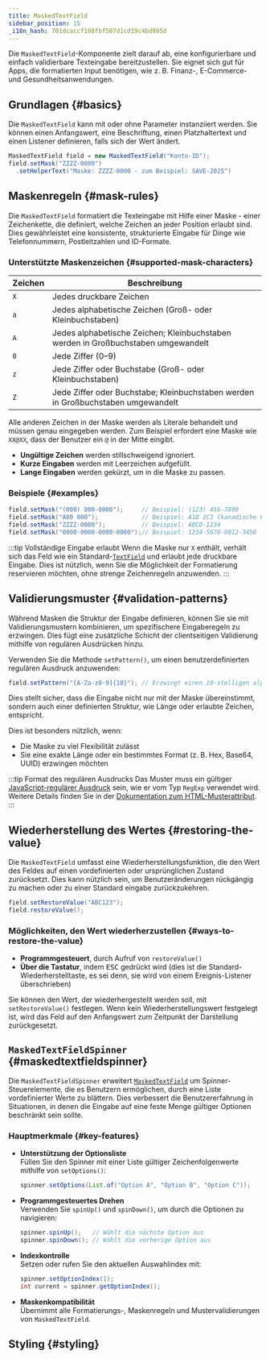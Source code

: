 ```yaml
---
title: MaskedTextField
sidebar_position: 15
_i18n_hash: 701dcaccf198fbf507d1cd19c4bd995d
---
```

<DocChip chip='shadow' />
<DocChip chip='name' label="dwc-textfield" />
<DocChip chip='since' label='24.10' />
<JavadocLink type="foundation" location="com/webforj/component/field/MaskedTextField" top='true'/>

Die `MaskedTextField`-Komponente zielt darauf ab, eine konfigurierbare und einfach validierbare Texteingabe bereitzustellen. Sie eignet sich gut für Apps, die formatierten Input benötigen, wie z. B. Finanz-, E-Commerce- und Gesundheitsanwendungen.


## Grundlagen {#basics}

Die `MaskedTextField` kann mit oder ohne Parameter instanziiert werden. Sie können einen Anfangswert, eine Beschriftung, einen Platzhaltertext und einen Listener definieren, falls sich der Wert ändert.

```java
MaskedTextField field = new MaskedTextField("Konto-ID");
field.setMask("ZZZZ-0000")
  .setHelperText("Maske: ZZZZ-0000 - zum Beispiel: SAVE-2025")
```

## Maskenregeln {#mask-rules}

Die `MaskedTextField` formatiert die Texteingabe mit Hilfe einer Maske - einer Zeichenkette, die definiert, welche Zeichen an jeder Position erlaubt sind. Dies gewährleistet eine konsistente, strukturierte Eingabe für Dinge wie Telefonnummern, Postleitzahlen und ID-Formate.

### Unterstützte Maskenzeichen {#supported-mask-characters}

| Zeichen    | Beschreibung                                                                                  |
|------------|-----------------------------------------------------------------------------------------------|
| `X`        | Jedes druckbare Zeichen                                                                       |
| `a`        | Jedes alphabetische Zeichen (Groß- oder Kleinbuchstaben)                                       |
| `A`        | Jedes alphabetische Zeichen; Kleinbuchstaben werden in Großbuchstaben umgewandelt            |
| `0`        | Jede Ziffer (0–9)                                                                             |
| `z`        | Jede Ziffer oder Buchstabe (Groß- oder Kleinbuchstaben)                                      |
| `Z`        | Jede Ziffer oder Buchstabe; Kleinbuchstaben werden in Großbuchstaben umgewandelt             |

Alle anderen Zeichen in der Maske werden als Literale behandelt und müssen genau eingegeben werden. 
Zum Beispiel erfordert eine Maske wie `XX@XX`, dass der Benutzer ein `@` in der Mitte eingibt.

- **Ungültige Zeichen** werden stillschweigend ignoriert.
- **Kurze Eingaben** werden mit Leerzeichen aufgefüllt.
- **Lange Eingaben** werden gekürzt, um in die Maske zu passen.

### Beispiele {#examples}

```java
field.setMask("(000) 000-0000");     // Beispiel: (123) 456-7890
field.setMask("A00 000");            // Beispiel: A1B 2C3 (kanadische Postleitzahl)
field.setMask("ZZZZ-0000");          // Beispiel: ABCD-1234
field.setMask("0000-0000-0000-0000");// Beispiel: 1234-5678-9012-3456
```

:::tip Vollständige Eingabe erlaubt
Wenn die Maske nur `X` enthält, verhält sich das Feld wie ein Standard-[`TextField`](../text-field.md) und erlaubt jede druckbare Eingabe.
Dies ist nützlich, wenn Sie die Möglichkeit der Formatierung reservieren möchten, ohne strenge Zeichenregeln anzuwenden.
:::

<ComponentDemo 
path='/webforj/maskedtextfield?' 
javaE='https://raw.githubusercontent.com/webforj/webforj-documentation/refs/heads/main/src/main/java/com/webforj/samples/views/fields/maskedtextfield/MaskedTextFieldView.java'
height='250px'
/>

## Validierungsmuster {#validation-patterns}

Während Masken die Struktur der Eingabe definieren, können Sie sie mit Validierungsmustern kombinieren, um spezifischere Eingaberegeln zu erzwingen. Dies fügt eine zusätzliche Schicht der clientseitigen Validierung mithilfe von regulären Ausdrücken hinzu.

Verwenden Sie die Methode `setPattern()`, um einen benutzerdefinierten regulären Ausdruck anzuwenden:

```java
field.setPattern("[A-Za-z0-9]{10}"); // Erzwingt einen 10-stelligen alphanumerischen Code
```

Dies stellt sicher, dass die Eingabe nicht nur mit der Maske übereinstimmt, sondern auch einer definierten Struktur, wie Länge oder erlaubte Zeichen, entspricht.

Dies ist besonders nützlich, wenn:

- Die Maske zu viel Flexibilität zulässt
- Sie eine exakte Länge oder ein bestimmtes Format (z. B. Hex, Base64, UUID) erzwingen möchten

:::tip Format des regulären Ausdrucks
Das Muster muss ein gültiger [JavaScript-regulärer Ausdruck](https://developer.mozilla.org/en-US/docs/Web/JavaScript/Guide/Regular_expressions) sein, wie er vom Typ `RegExp` verwendet wird. Weitere Details finden Sie in der [Dokumentation zum HTML-Musterattribut](https://developer.mozilla.org/en-US/docs/Web/HTML/Attributes/pattern#overview).
:::

## Wiederherstellung des Wertes {#restoring-the-value}

Die `MaskedTextField` umfasst eine Wiederherstellungsfunktion, die den Wert des Feldes auf einen vordefinierten oder ursprünglichen Zustand zurücksetzt. 
Dies kann nützlich sein, um Benutzeränderungen rückgängig zu machen oder zu einer Standard eingabe zurückzukehren.

```java
field.setRestoreValue("ABC123");
field.restoreValue();
```

### Möglichkeiten, den Wert wiederherzustellen {#ways-to-restore-the-value}

- **Programmgesteuert**, durch Aufruf von `restoreValue()`
- **Über die Tastatur**, indem <kbd>ESC</kbd> gedrückt wird (dies ist die Standard-Wiederherstelltaste, es sei denn, sie wird von einem Ereignis-Listener überschrieben)

Sie können den Wert, der wiederhergestellt werden soll, mit `setRestoreValue()` festlegen. Wenn kein Wiederherstellungswert festgelegt ist, wird das Feld auf den Anfangswert zum Zeitpunkt der Darstellung zurückgesetzt.

<ComponentDemo 
path='/webforj/maskedtextfieldrestore?' 
javaE='https://raw.githubusercontent.com/webforj/webforj-documentation/refs/heads/main/src/main/java/com/webforj/samples/views/fields/maskedtextfield/MaskedTextFieldRestoreView.java'
height='200px'
/>

## `MaskedTextFieldSpinner` {#maskedtextfieldspinner}

Die `MaskedTextFieldSpinner` erweitert [`MaskedTextField`](#basics) um Spinner-Steuerelemente, die es Benutzern ermöglichen, durch eine Liste vordefinierter Werte zu blättern. 
Dies verbessert die Benutzererfahrung in Situationen, in denen die Eingabe auf eine feste Menge gültiger Optionen beschränkt sein sollte.

<ComponentDemo 
path='/webforj/maskedtextfieldspinner?' 
javaE='https://raw.githubusercontent.com/webforj/webforj-documentation/refs/heads/main/src/main/java/com/webforj/samples/views/fields/maskedtextfield/MaskedTextFieldSpinnerView.java'
height='120px'
/>

### Hauptmerkmale {#key-features}

- **Unterstützung der Optionsliste**  
  Füllen Sie den Spinner mit einer Liste gültiger Zeichenfolgenwerte mithilfe von `setOptions()`:

  ```java
  spinner.setOptions(List.of("Option A", "Option B", "Option C"));
  ```

- **Programmgesteuertes Drehen**  
  Verwenden Sie `spinUp()` und `spinDown()`, um durch die Optionen zu navigieren:

  ```java
  spinner.spinUp();   // Wählt die nächste Option aus
  spinner.spinDown(); // Wählt die vorherige Option aus
  ```

- **Indexkontrolle**  
  Setzen oder rufen Sie den aktuellen Auswahlindex mit:

  ```java
  spinner.setOptionIndex(1);
  int current = spinner.getOptionIndex();
  ```

- **Maskenkompatibilität**  
  Übernimmt alle Formatierungs-, Maskenregeln und Mustervalidierungen von `MaskedTextField`.

## Styling {#styling}

<TableBuilder name="MaskedTextField" />
